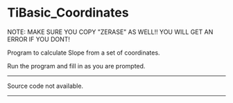 TiBasic_Coordinates
===================

NOTE: MAKE SURE YOU COPY "ZERASE" AS WELL!! YOU WILL GET AN ERROR IF YOU DONT!

Program to calculate Slope from a set of coordinates.

Run the program and fill in as you are prompted.

************************************************************************************************************************

Source code not available.

************************************************************************************************************************
